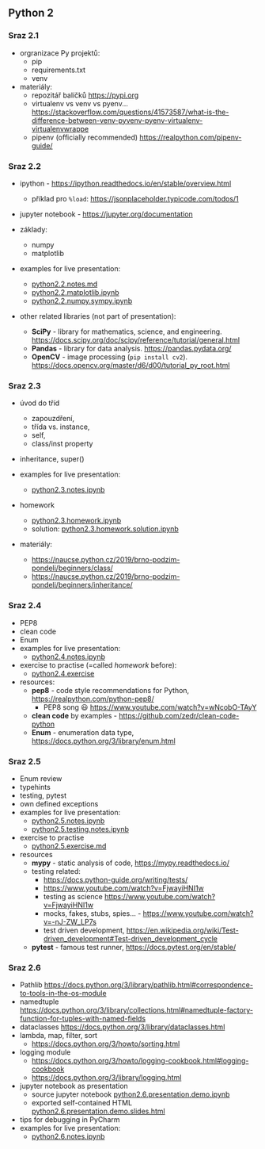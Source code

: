 ## Python 2


### Sraz 2.1
- orgranizace Py projektů:
  - pip
  - requirements.txt
  - venv
- materiály:
  - repozitář balíčků https://pypi.org
  - virtualenv vs venv vs pyenv... https://stackoverflow.com/questions/41573587/what-is-the-difference-between-venv-pyvenv-pyenv-virtualenv-virtualenvwrappe
  - pipenv (officially recommended) https://realpython.com/pipenv-guide/


### Sraz 2.2
- ipython - https://ipython.readthedocs.io/en/stable/overview.html
  - příklad pro `%load`: https://jsonplaceholder.typicode.com/todos/1
- jupyter notebook - https://jupyter.org/documentation
- základy:
  - numpy
  - matplotlib

- examples for live presentation:
  - [python2.2.notes.md](python2.2.notes.md)
  - [python2.2.matplotlib.ipynb](python2.2.matplotlib.ipynb)
  - [python2.2.numpy.sympy.ipynb](python2.2.numpy.sympy.ipynb)

- other related libraries (not part of presentation):
  - **SciPy** - library for mathematics, science, and engineering. https://docs.scipy.org/doc/scipy/reference/tutorial/general.html
  - **Pandas** - library for data analysis. https://pandas.pydata.org/
  - **OpenCV** - image processing (`pip install cv2`). https://docs.opencv.org/master/d6/d00/tutorial_py_root.html

### Sraz 2.3
- úvod do tříd
  - zapouzdření,
  - třída vs. instance,
  - self,
  - class/inst property
- inheritance, super()

- examples for live presentation:
  -  [python2.3.notes.ipynb](python2.3.notes.ipynb)
- homework
  -  [python2.3.homework.ipynb](python2.3.homework.ipynb)
  -  solution: [python2.3.homework.solution.ipynb](python2.3.homework.solution.ipynb)

- materiály:
  - https://naucse.python.cz/2019/brno-podzim-pondeli/beginners/class/
  - https://naucse.python.cz/2019/brno-podzim-pondeli/beginners/inheritance/

### Sraz 2.4
- PEP8
- clean code
- Enum
- examples for live presentation:
  -  [python2.4.notes.ipynb](python2.4.notes.ipynb)
- exercise to practise (=called *homework* before):
  - [python2.4.exercise](python2.4.exercise)
- resources:
    - **pep8** - code style recommendations for Python, https://realpython.com/python-pep8/
        - PEP8 song 😃 https://www.youtube.com/watch?v=wNcobO-TAyY
    - **clean code** by examples - https://github.com/zedr/clean-code-python
    - **Enum** - enumeration data type, https://docs.python.org/3/library/enum.html


### Sraz 2.5
- Enum review
- typehints
- testing, pytest
- own defined exceptions
- examples for live presentation:
  - [python2.5.notes.ipynb](python2.5.notes.ipynb)
  - [python2.5.testing.notes.ipynb](python2.5.testing.notes.ipynb)
- exercise to practise
  - [python2.5.exercise.md](python2.5.exercise.md)
- resources
  - **mypy** - static analysis of code, https://mypy.readthedocs.io/
  - testing related:
    - https://docs.python-guide.org/writing/tests/
    - https://www.youtube.com/watch?v=FjwayiHNI1w
    - testing as science https://www.youtube.com/watch?v=FjwayiHNI1w
    - mocks, fakes, stubs, spies... - https://www.youtube.com/watch?v=-nJ-ZW_LP7s
    - test driven development, https://en.wikipedia.org/wiki/Test-driven_development#Test-driven_development_cycle
  - **pytest** - famous test runner, https://docs.pytest.org/en/stable/


### Sraz 2.6
- Pathlib https://docs.python.org/3/library/pathlib.html#correspondence-to-tools-in-the-os-module
- namedtuple https://docs.python.org/3/library/collections.html#namedtuple-factory-function-for-tuples-with-named-fields
- dataclasses https://docs.python.org/3/library/dataclasses.html
- lambda, map, filter, sort
    - https://docs.python.org/3/howto/sorting.html
- logging module
    - https://docs.python.org/3/howto/logging-cookbook.html#logging-cookbook
    - https://docs.python.org/3/library/logging.html
- jupyter notebook as presentation
    - source jupyter notebook [python2.6.presentation.demo.ipynb](python2.6.presentation.demo.ipynb)
    - exported self-contained HTML [python2.6.presentation.demo.slides.html](python2.6.presentation.demo.slides.html)
- tips for debugging in PyCharm
- examples for live presentation:
    - [python2.6.notes.ipynb](python2.6.notes.ipynb)
